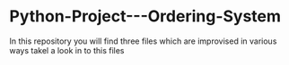 # Python-Project---Ordering-System

In this repository you will find three files which are improvised in various ways takel a look in to this files
